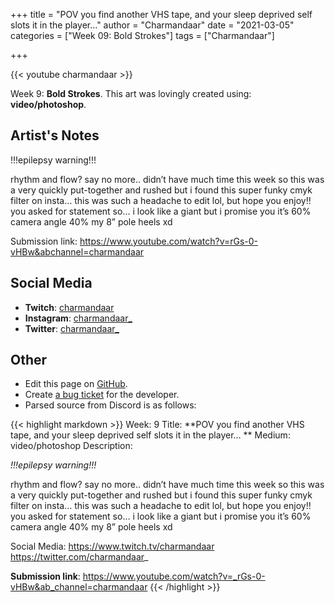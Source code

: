 +++
title =       "POV you find another VHS tape, and your sleep deprived self slots it in the player…"
author =      "Charmandaar"
date =        "2021-03-05"
categories =  ["Week 09: Bold Strokes"]
tags =        ["Charmandaar"]

+++


{{< youtube charmandaar >}}


Week 9: **Bold Strokes**. This art was lovingly created using: **video/photoshop**.

## Artist's Notes

!!!epilepsy warning!!!

rhythm and flow? say no more.. didn’t have much time this week so this was a very quickly put-together and rushed but i found this super funky cmyk filter on insta… this was such a headache to edit lol, but hope you enjoy!! you asked for statement so… i look like a giant but i promise you it’s 60% camera angle 40% my 8” pole heels xd

Submission link: https://www.youtube.com/watch?v=rGs-0-vHBw&abchannel=charmandaar

## Social Media

- **Twitch**: [charmandaar]()
- **Instagram**: [charmandaar_]()
- **Twitter**: [charmandaar_]()


## Other

- Edit this page on [GitHub](https://github.com/teaminkling/web-refresh/edit/main/blog/content/blog/charmandaar-week-9-79a8.md).
- Create [a bug ticket](https://github.com/teaminkling/web-refresh/issues/new?assignees=&labels=bug&template=problem-report.md&title=) for the developer.
- Parsed source from Discord is as follows:

{{< highlight markdown >}}
Week: 9
Title: **POV you find another VHS tape, and your sleep deprived self slots it in the player… **
Medium: video/photoshop
Description: 

*!!!epilepsy warning!!!*

rhythm and flow? say no more.. didn’t have much time this week so this was a very quickly put-together and rushed but i found this super funky cmyk filter on insta… this was such a headache to edit lol, but hope you enjoy!! you asked for statement so… i look like a giant but i promise you it’s 60% camera angle 40% my 8” pole heels xd

Social Media: 
https://www.twitch.tv/charmandaar
https://twitter.com/charmandaar_ 

**Submission link**: https://www.youtube.com/watch?v=_rGs-0-vHBw&ab_channel=charmandaar
{{< /highlight >}}